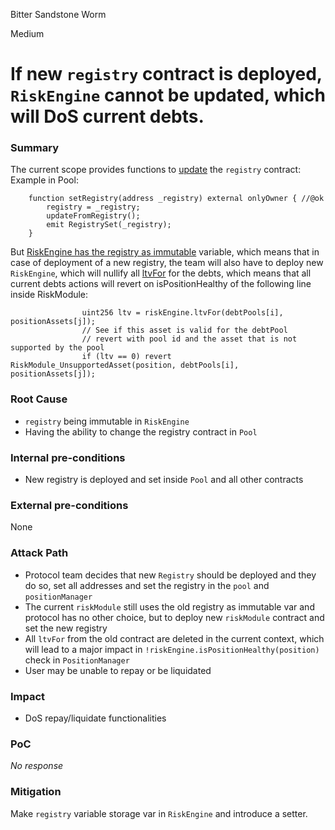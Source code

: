 Bitter Sandstone Worm

Medium

# If new `registry` contract is deployed, `RiskEngine` cannot be updated, which will DoS current debts.

### Summary

The current scope provides functions to [update](https://github.com/sherlock-audit/2024-08-sentiment-v2/blob/0b472f4bffdb2c7432a5d21f1636139cc01561a5/protocol-v2/src/Pool.sol#L677-L681) the `registry` contract:
Example in Pool:
```solidity
    function setRegistry(address _registry) external onlyOwner { //@ok
        registry = _registry;
        updateFromRegistry();
        emit RegistrySet(_registry);
    }
```
But [RiskEngine has the registry as immutable](https://github.com/sherlock-audit/2024-08-sentiment-v2/blob/0b472f4bffdb2c7432a5d21f1636139cc01561a5/protocol-v2/src/RiskEngine.sol#L50) variable, which means that in case of deployment of a new registry, the team will also have to deploy new `RiskEngine`, which will nullify all [ltvFor](https://github.com/sherlock-audit/2024-08-sentiment-v2/blob/0b472f4bffdb2c7432a5d21f1636139cc01561a5/protocol-v2/src/RiskEngine.sol#L60) for the debts, which means that all current debts actions will revert on isPositionHealthy of the following line inside RiskModule:
```solidity
                uint256 ltv = riskEngine.ltvFor(debtPools[i], positionAssets[j]);
                // See if this asset is valid for the debtPool
                // revert with pool id and the asset that is not supported by the pool
                if (ltv == 0) revert RiskModule_UnsupportedAsset(position, debtPools[i], positionAssets[j]);
```

### Root Cause

- `registry` being immutable in `RiskEngine`
- Having the ability to change the registry contract in `Pool`

### Internal pre-conditions

- New registry is deployed and set inside `Pool` and all other contracts

### External pre-conditions

None

### Attack Path

- Protocol team decides that new `Registry` should be deployed and they do so, set all addresses and set the registry in the `pool` and `positionManager`
- The current `riskModule` still uses the old registry as immutable var and protocol has no other choice, but to deploy new `riskModule` contract and set the new registry
- All `ltvFor` from the old contract are deleted in the current context, which will lead to a major impact in `!riskEngine.isPositionHealthy(position)` check in `PositionManager`
- User may be unable to repay or be liquidated

### Impact

- DoS repay/liquidate functionalities 

### PoC

_No response_

### Mitigation

Make `registry` variable storage var in `RiskEngine` and introduce a setter.